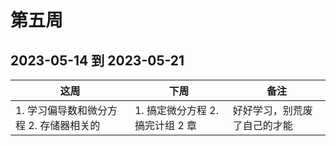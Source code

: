 # 第五周

## 2023-05-14 到 2023-05-21

| 这周                                    | 下周                             | 备注                         |
| --------------------------------------- | -------------------------------- | ---------------------------- |
| 1. 学习偏导数和微分方程 2. 存储器相关的 | 1. 搞定微分方程 2. 搞完计组 2 章 | 好好学习，别荒废了自己的才能 |
